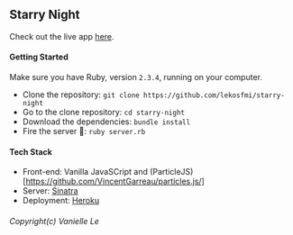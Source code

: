 ## Starry Night

Check out the live app [here](http://starry-night.lekosfmi.com/).

#### Getting Started
Make sure you have Ruby, version `2.3.4`, running on your computer.
- Clone the repository: `git clone https://github.com/lekosfmi/starry-night`
- Go to the clone repository: `cd starry-night`
- Download the dependencies: `bundle install`
- Fire the server 🚀: `ruby server.rb` 

#### Tech Stack
- Front-end: Vanilla JavaSCript and (ParticleJS)[https://github.com/VincentGarreau/particles.js/]
- Server: [Sinatra](http://www.sinatrarb.com/)
- Deployment: [Heroku](https://dashboard.heroku.com/)

###### Copyright(c) Vanielle Le
